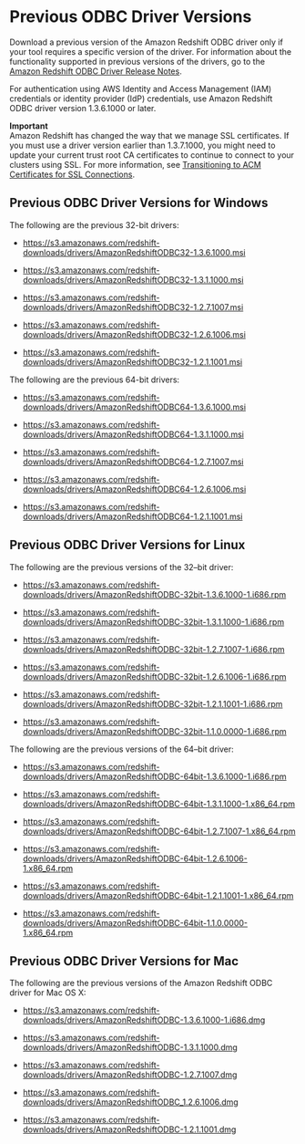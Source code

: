 # Previous ODBC Driver Versions<a name="odbc-previous-versions"></a>

 Download a previous version of the Amazon Redshift ODBC driver only if your tool requires a specific version of the driver\. For information about the functionality supported in previous versions of the drivers, go to the [Amazon Redshift ODBC Driver Release Notes](https://s3.amazonaws.com/redshift-downloads/drivers/Amazon+Redshift+ODBC+Release+Notes.pdf)\. 

For authentication using AWS Identity and Access Management \(IAM\) credentials or identity provider \(IdP\) credentials, use Amazon Redshift ODBC driver version 1\.3\.6\.1000 or later\.

**Important**  
Amazon Redshift has changed the way that we manage SSL certificates\. If you must use a driver version earlier than 1\.3\.7\.1000, you might need to update your current trust root CA certificates to continue to connect to your clusters using SSL\. For more information, see [Transitioning to ACM Certificates for SSL Connections](connecting-transitioning-to-acm-certs.md)\.

## Previous ODBC Driver Versions for Windows<a name="odbc-previous-versions-windows"></a>

The following are the previous 32\-bit drivers: 

+ [https://s3\.amazonaws\.com/redshift\-downloads/drivers/AmazonRedshiftODBC32\-1\.3\.6\.1000\.msi](https://s3.amazonaws.com/redshift-downloads/drivers/AmazonRedshiftODBC32-1.3.6.1000.msi) 

+ [https://s3\.amazonaws\.com/redshift\-downloads/drivers/AmazonRedshiftODBC32\-1\.3\.1\.1000\.msi](https://s3.amazonaws.com/redshift-downloads/drivers/AmazonRedshiftODBC32-1.3.1.1000.msi) 

+ [https://s3\.amazonaws\.com/redshift\-downloads/drivers/AmazonRedshiftODBC32\-1\.2\.7\.1007\.msi](https://s3.amazonaws.com/redshift-downloads/drivers/AmazonRedshiftODBC32-1.2.7.1007.msi) 

+ [https://s3\.amazonaws\.com/redshift\-downloads/drivers/AmazonRedshiftODBC32\-1\.2\.6\.1006\.msi](https://s3.amazonaws.com/redshift-downloads/drivers/AmazonRedshiftODBC32-1.2.6.1006.msi) 

+ [https://s3\.amazonaws\.com/redshift\-downloads/drivers/AmazonRedshiftODBC32\-1\.2\.1\.1001\.msi](https://s3.amazonaws.com/redshift-downloads/drivers/AmazonRedshiftODBC32-1.2.1.1001.msi) 

The following are the previous 64\-bit drivers: 

+ [https://s3\.amazonaws\.com/redshift\-downloads/drivers/AmazonRedshiftODBC64\-1\.3\.6\.1000\.msi](https://s3.amazonaws.com/redshift-downloads/drivers/AmazonRedshiftODBC64-1.3.6.1000.msi) 

+ [https://s3\.amazonaws\.com/redshift\-downloads/drivers/AmazonRedshiftODBC64\-1\.3\.1\.1000\.msi](https://s3.amazonaws.com/redshift-downloads/drivers/AmazonRedshiftODBC64-1.3.1.1000.msi) 

+ [https://s3\.amazonaws\.com/redshift\-downloads/drivers/AmazonRedshiftODBC64\-1\.2\.7\.1007\.msi](https://s3.amazonaws.com/redshift-downloads/drivers/AmazonRedshiftODBC64-1.2.7.1007.msi) 

+ [https://s3\.amazonaws\.com/redshift\-downloads/drivers/AmazonRedshiftODBC64\-1\.2\.6\.1006\.msi](https://s3.amazonaws.com/redshift-downloads/drivers/AmazonRedshiftODBC64-1.2.6.1006.msi) 

+  [https://s3\.amazonaws\.com/redshift\-downloads/drivers/AmazonRedshiftODBC64\-1\.2\.1\.1001\.msi](https://s3.amazonaws.com/redshift-downloads/drivers/AmazonRedshiftODBC64-1.2.1.1001.msi) 

## Previous ODBC Driver Versions for Linux<a name="odbc-previous-versions-linux"></a>

The following are the previous versions of the 32–bit driver: 

+ [https://s3\.amazonaws\.com/redshift\-downloads/drivers/AmazonRedshiftODBC\-32bit\-1\.3\.6\.1000\-1\.i686\.rpm](https://s3.amazonaws.com/redshift-downloads/drivers/AmazonRedshiftODBC-32bit-1.3.6.1000-1.i686.rpm)

+ [https://s3\.amazonaws\.com/redshift\-downloads/drivers/AmazonRedshiftODBC\-32bit\-1\.3\.1\.1000\-1\.i686\.rpm](https://s3.amazonaws.com/redshift-downloads/drivers/AmazonRedshiftODBC-32bit-1.3.1.1000-1.i686.rpm)

+ [https://s3\.amazonaws\.com/redshift\-downloads/drivers/AmazonRedshiftODBC\-32bit\-1\.2\.7\.1007\-1\.i686\.rpm](https://s3.amazonaws.com/redshift-downloads/drivers/AmazonRedshiftODBC-32bit-1.2.7.1007-1.i686.rpm)

+ [https://s3\.amazonaws\.com/redshift\-downloads/drivers/AmazonRedshiftODBC\-32bit\-1\.2\.6\.1006\-1\.i686\.rpm](https://s3.amazonaws.com/redshift-downloads/drivers/AmazonRedshiftODBC-32bit-1.2.6.1006-1.i686.rpm)

+ [https://s3\.amazonaws\.com/redshift\-downloads/drivers/AmazonRedshiftODBC\-32bit\-1\.2\.1\.1001\-1\.i686\.rpm](https://s3.amazonaws.com/redshift-downloads/drivers/AmazonRedshiftODBC-32bit-1.2.1.1001-1.i686.rpm)

+ [https://s3\.amazonaws\.com/redshift\-downloads/drivers/AmazonRedshiftODBC\-32bit\-1\.1\.0\.0000\-1\.i686\.rpm](https://s3.amazonaws.com/redshift-downloads/drivers/AmazonRedshiftODBC-32bit-1.1.0.0000-1.i686.rpm) 

The following are the previous versions of the 64–bit driver: 

+ [https://s3\.amazonaws\.com/redshift\-downloads/drivers/AmazonRedshiftODBC\-64bit\-1\.3\.6\.1000\-1\.i686\.rpm](https://s3.amazonaws.com/redshift-downloads/drivers/AmazonRedshiftODBC-64bit-1.3.6.1000-1.i686.rpm) 

+ [https://s3\.amazonaws\.com/redshift\-downloads/drivers/AmazonRedshiftODBC\-64bit\-1\.3\.1\.1000\-1\.x86\_64\.rpm](https://s3.amazonaws.com/redshift-downloads/drivers/AmazonRedshiftODBC-64bit-1.3.1.1000-1.x86_64.rpm) 

+ [https://s3\.amazonaws\.com/redshift\-downloads/drivers/AmazonRedshiftODBC\-64bit\-1\.2\.7\.1007\-1\.x86\_64\.rpm](https://s3.amazonaws.com/redshift-downloads/drivers/AmazonRedshiftODBC-64bit-1.2.7.1007-1.x86_64.rpm) 

+ [https://s3\.amazonaws\.com/redshift\-downloads/drivers/AmazonRedshiftODBC\-64bit\-1\.2\.6\.1006\-1\.x86\_64\.rpm](https://s3.amazonaws.com/redshift-downloads/drivers/AmazonRedshiftODBC-64bit-1.2.6.1006-1.x86_64.rpm) 

+ [https://s3\.amazonaws\.com/redshift\-downloads/drivers/AmazonRedshiftODBC\-64bit\-1\.2\.1\.1001\-1\.x86\_64\.rpm](https://s3.amazonaws.com/redshift-downloads/drivers/AmazonRedshiftODBC-64bit-1.2.1.1001-1.x86_64.rpm) 

+ [https://s3\.amazonaws\.com/redshift\-downloads/drivers/AmazonRedshiftODBC\-64bit\-1\.1\.0\.0000\-1\.x86\_64\.rpm](https://s3.amazonaws.com/redshift-downloads/drivers/AmazonRedshiftODBC-64bit-1.1.0.0000-1.x86_64.rpm) 

## Previous ODBC Driver Versions for Mac<a name="odbc-previous-versions-mac"></a>

The following are the previous versions of the Amazon Redshift ODBC driver for Mac OS X: 

+  [https://s3\.amazonaws\.com/redshift\-downloads/drivers/AmazonRedshiftODBC\-1\.3\.6\.1000\-1\.i686\.dmg](https://s3.amazonaws.com/redshift-downloads/drivers/AmazonRedshiftODBC-1.3.6.1000-1.i686.dmg) 

+ [https://s3\.amazonaws\.com/redshift\-downloads/drivers/AmazonRedshiftODBC\-1\.3\.1\.1000\.dmg](https://s3.amazonaws.com/redshift-downloads/drivers/AmazonRedshiftODBC-1.3.1.1000.dmg) 

+  [https://s3\.amazonaws\.com/redshift\-downloads/drivers/AmazonRedshiftODBC\-1\.2\.7\.1007\.dmg](https://s3.amazonaws.com/redshift-downloads/drivers/AmazonRedshiftODBC-1.2.7.1007.dmg) 

+  [https://s3\.amazonaws\.com/redshift\-downloads/drivers/AmazonRedshiftODBC\_1\.2\.6\.1006\.dmg](https://s3.amazonaws.com/redshift-downloads/drivers/AmazonRedshiftODBC_1.2.6.1006.dmg) 

+  [https://s3\.amazonaws\.com/redshift\-downloads/drivers/AmazonRedshiftODBC\-1\.2\.1\.1001\.dmg](https://s3.amazonaws.com/redshift-downloads/drivers/AmazonRedshiftODBC-1.2.1.1001.dmg) 